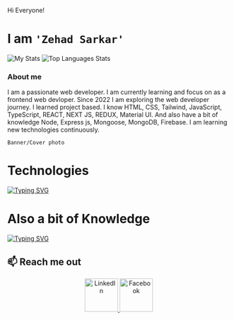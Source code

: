 <!-- Greatings -->
Hi Everyone! 
# I am `'Zehad Sarkar'`

<!-- [![Zehad-Sarkar's GitHub stats](https://github-readme-stats.vercel.app/api?username=Md-Zehad-Sarkar&show_icons=true)](https://github.com/Md-Zehad-Sarkar/github-readme-stats) -->

<!--Another stats-->
<img src="https://github-readme-stats.vercel.app/api?username=Md-Zehad-Sarkar&show_icons=true" alt="My Stats" />

<!-- Languages Card Stats -->
<img src="https://github-readme-stats.vercel.app/api/top-langs/?username=Md-Zehad-Sarkar&layout=compact" alt="Top Languages Stats"/>

### About me
I am a passionate web developer. I am currently learning and focus on as a frontend web devloper. Since 2022 I am exploring the web developer journey. I learned project based. I know HTML, CSS, Tailwind, JavaScript, TypeScript, REACT, NEXT JS, REDUX, Material UI. And also have a bit of knowledge Node, Express js, Mongoose, MongoDB, Firebase. I am learning new technologies continuously.

`Banner/Cover photo`

# Technologies
<a href="https://git.io/typing-svg"><img src="https://readme-typing-svg.demolab.com?font=Fira+Code&weight=600&size=24&pause=1000&color=141DD2EB&random=false&width=435&height=60&lines=HTML+CSS+Tailwind+JavaScript+;TypeScript+React+NextJS+Redux;Material+UI" alt="Typing SVG" /></a>

# Also a bit of Knowledge
<a href="https://git.io/typing-svg"><img src="https://readme-typing-svg.demolab.com?font=Fira+Code&weight=600&size=24&pause=1000&color=141DD2EB&random=false&width=435&height=60&lines=Node+Express+Mongoose%2C+MongoDB" alt="Typing SVG" /></a>

<!-- ...................................................................................................................................................................... -->
## :mailbox: Reach me out

<p align="center">
    <a href="https://www.linkedin.com/in/r-a-zehad-sarkar-developer/">
        <img height="75" src="https://i.ibb.co/pL0PV5d/Linkedin.png" alt="LinkedIn">
    </a>
    <a href="https://www.facebook.com/Eng.zehadsarkar/">
        <img height="75" src="https://i.ibb.co/xmX1BtV/Facebook.png" alt="Facebook">
    </a>
</p>

